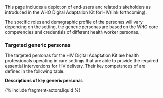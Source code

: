This page includes a depiction of end-users and related stakeholders as introduced in the WHO Digital Adaptation Kit for HIV(link forthcoming).

The specific roles and demographic profile of the personas will vary depending on the setting, the generic personas are based on the WHO core competencies and credentials of different health worker personas.


### Targeted generic personas

The targeted personas for the HIV Digital Adaptation Kit are
health professionals operating in care settings that are able to provide
the required essential interventions for HIV delivery. Their
key competences of are defined in the following table.

**Descriptions of key generic personas**

{% include fragment-actors.liquid %}

<br/>